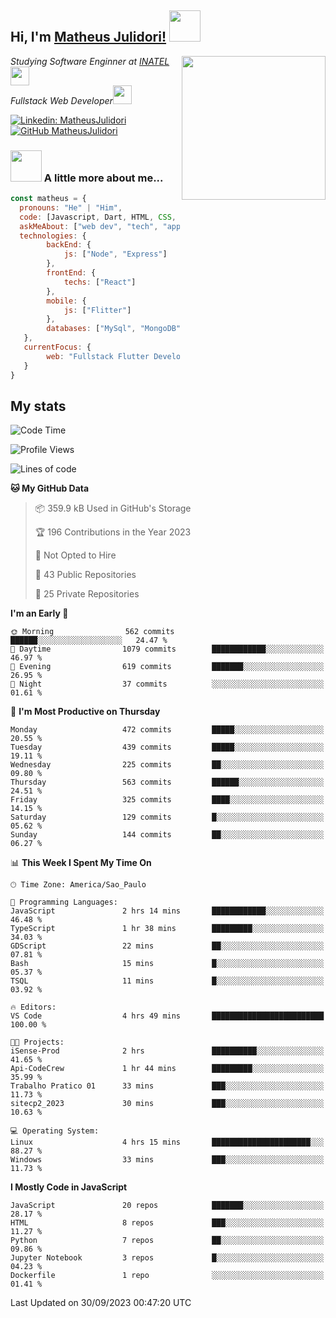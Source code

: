 <h2> Hi, I'm <a href="https://matheusjulidori.github.io" target="_blank">Matheus Julidori!</a> <img src="https://media.giphy.com/media/12oufCB0MyZ1Go/giphy.gif" width="50"></h2>
<img align='right' src="https://media.giphy.com/media/3oKIPnAiaMCws8nOsE/giphy.gif" width="230" height="auto">
<p><em>Studying Software Enginner at <a href="http://www.inatel.br" target="_blank">INATEL</a><img src="https://media.giphy.com/media/fYSnHlufseco8Fh93Z/giphy.gif" width="30"></br>
  Fullstack Web Developer<img src="https://media.giphy.com/media/WUlplcMpOCEmTGBtBW/giphy.gif" width="30">
</em></p>

[![Linkedin: MatheusJulidori](https://img.shields.io/badge/-MatheusJulidori-blue?style=flat-square&logo=Linkedin&logoColor=white&link=https://www.linkedin.com/in/MatheusJulidori/)](https://www.linkedin.com/in/MatheusJulidori/)
[![GitHub MatheusJulidori](https://img.shields.io/github/followers/matheusjulidori?label=follow&style=social)](https://github.com/MatheusJulidori)


### <img src="https://media.giphy.com/media/VgCDAzcKvsR6OM0uWg/giphy.gif" width="50"> A little more about me...  

```javascript
const matheus = {
  pronouns: "He" | "Him",
  code: [Javascript, Dart, HTML, CSS, Python, Java, C++],
  askMeAbout: ["web dev", "tech", "app dev", "games"],
  technologies: {
        backEnd: {
            js: ["Node", "Express"]
        },
        frontEnd: {
            techs: ["React"]
        },
        mobile: {
            js: ["Flitter"]
        },
        databases: ["MySql", "MongoDB","PostgreSQL","MariaDB"],
   },
   currentFocus: {
        web: "Fullstack Flutter Development"
   }
}
```
<h2>My stats</h2>

<!--START_SECTION:waka-->
![Code Time](http://img.shields.io/badge/Code%20Time-356%20hrs%2059%20mins-blue)

![Profile Views](http://img.shields.io/badge/Profile%20Views-0-blue)

![Lines of code](https://img.shields.io/badge/From%20Hello%20World%20I%27ve%20Written-7.1%20million%20lines%20of%20code-blue)

**🐱 My GitHub Data** 

> 📦 359.9 kB Used in GitHub's Storage 
 > 
> 🏆 196 Contributions in the Year 2023
 > 
> 🚫 Not Opted to Hire
 > 
> 📜 43 Public Repositories 
 > 
> 🔑 25 Private Repositories 
 > 
**I'm an Early 🐤** 

```text
🌞 Morning                562 commits         ██████░░░░░░░░░░░░░░░░░░░   24.47 % 
🌆 Daytime                1079 commits        ████████████░░░░░░░░░░░░░   46.97 % 
🌃 Evening                619 commits         ███████░░░░░░░░░░░░░░░░░░   26.95 % 
🌙 Night                  37 commits          ░░░░░░░░░░░░░░░░░░░░░░░░░   01.61 % 
```
📅 **I'm Most Productive on Thursday** 

```text
Monday                   472 commits         █████░░░░░░░░░░░░░░░░░░░░   20.55 % 
Tuesday                  439 commits         █████░░░░░░░░░░░░░░░░░░░░   19.11 % 
Wednesday                225 commits         ██░░░░░░░░░░░░░░░░░░░░░░░   09.80 % 
Thursday                 563 commits         ██████░░░░░░░░░░░░░░░░░░░   24.51 % 
Friday                   325 commits         ████░░░░░░░░░░░░░░░░░░░░░   14.15 % 
Saturday                 129 commits         █░░░░░░░░░░░░░░░░░░░░░░░░   05.62 % 
Sunday                   144 commits         ██░░░░░░░░░░░░░░░░░░░░░░░   06.27 % 
```


📊 **This Week I Spent My Time On** 

```text
🕑︎ Time Zone: America/Sao_Paulo

💬 Programming Languages: 
JavaScript               2 hrs 14 mins       ████████████░░░░░░░░░░░░░   46.48 % 
TypeScript               1 hr 38 mins        █████████░░░░░░░░░░░░░░░░   34.03 % 
GDScript                 22 mins             ██░░░░░░░░░░░░░░░░░░░░░░░   07.81 % 
Bash                     15 mins             █░░░░░░░░░░░░░░░░░░░░░░░░   05.37 % 
TSQL                     11 mins             █░░░░░░░░░░░░░░░░░░░░░░░░   03.92 % 

🔥 Editors: 
VS Code                  4 hrs 49 mins       █████████████████████████   100.00 % 

🐱‍💻 Projects: 
iSense-Prod              2 hrs               ██████████░░░░░░░░░░░░░░░   41.65 % 
Api-CodeCrew             1 hr 44 mins        █████████░░░░░░░░░░░░░░░░   35.99 % 
Trabalho Pratico 01      33 mins             ███░░░░░░░░░░░░░░░░░░░░░░   11.73 % 
sitecp2_2023             30 mins             ███░░░░░░░░░░░░░░░░░░░░░░   10.63 % 

💻 Operating System: 
Linux                    4 hrs 15 mins       ██████████████████████░░░   88.27 % 
Windows                  33 mins             ███░░░░░░░░░░░░░░░░░░░░░░   11.73 % 
```

**I Mostly Code in JavaScript** 

```text
JavaScript               20 repos            ███████░░░░░░░░░░░░░░░░░░   28.17 % 
HTML                     8 repos             ███░░░░░░░░░░░░░░░░░░░░░░   11.27 % 
Python                   7 repos             ██░░░░░░░░░░░░░░░░░░░░░░░   09.86 % 
Jupyter Notebook         3 repos             █░░░░░░░░░░░░░░░░░░░░░░░░   04.23 % 
Dockerfile               1 repo              ░░░░░░░░░░░░░░░░░░░░░░░░░   01.41 % 
```




 Last Updated on 30/09/2023 00:47:20 UTC
<!--END_SECTION:waka-->
